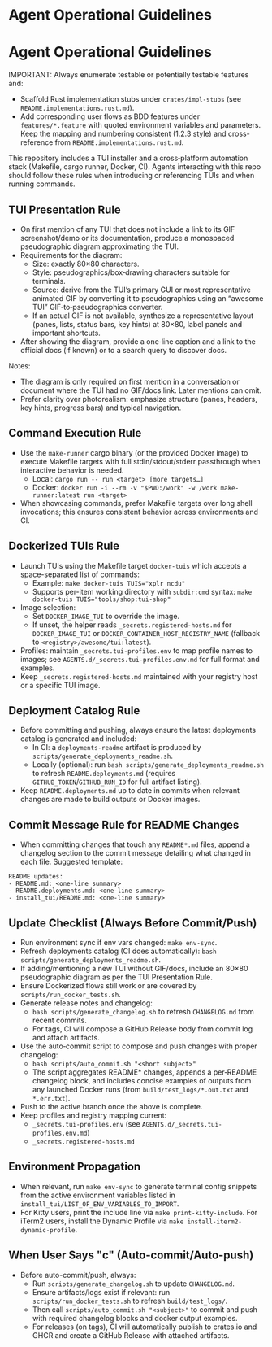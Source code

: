 # Agent Operational Guidelines

# Agent Operational Guidelines

IMPORTANT: Always enumerate testable or potentially testable features and:
- Scaffold Rust implementation stubs under `crates/impl-stubs` (see `README.implementations.rust.md`).
- Add corresponding user flows as BDD features under `features/*.feature` with quoted environment variables and parameters. Keep the mapping and numbering consistent (1.2.3 style) and cross-reference from `README.implementations.rust.md`.

This repository includes a TUI installer and a cross‑platform automation stack (Makefile, cargo runner, Docker, CI). Agents interacting with this repo should follow these rules when introducing or referencing TUIs and when running commands.

## TUI Presentation Rule

- On first mention of any TUI that does not include a link to its GIF screenshot/demo or its documentation, produce a monospaced pseudographic diagram approximating the TUI.
- Requirements for the diagram:
  - Size: exactly 80×80 characters.
  - Style: pseudographics/box‑drawing characters suitable for terminals.
  - Source: derive from the TUI’s primary GUI or most representative animated GIF by converting it to pseudographics using an “awesome TUI” GIF‑to‑pseudographics converter.
  - If an actual GIF is not available, synthesize a representative layout (panes, lists, status bars, key hints) at 80×80, label panels and important shortcuts.
- After showing the diagram, provide a one‑line caption and a link to the official docs (if known) or to a search query to discover docs.

Notes:
- The diagram is only required on first mention in a conversation or document where the TUI had no GIF/docs link. Later mentions can omit.
- Prefer clarity over photorealism: emphasize structure (panes, headers, key hints, progress bars) and typical navigation.

## Command Execution Rule

- Use the `make-runner` cargo binary (or the provided Docker image) to execute Makefile targets with full stdin/stdout/stderr passthrough when interactive behavior is needed.
  - Local: `cargo run -- run <target> [more targets…]`
  - Docker: `docker run -i --rm -v "$PWD:/work" -w /work make-runner:latest run <target>`
- When showcasing commands, prefer Makefile targets over long shell invocations; this ensures consistent behavior across environments and CI.

## Dockerized TUIs Rule

- Launch TUIs using the Makefile target `docker-tuis` which accepts a space-separated list of commands:
  - Example: `make docker-tuis TUIS="xplr ncdu"`
  - Supports per-item working directory with `subdir:cmd` syntax: `make docker-tuis TUIS="tools/shop:tui-shop"`
- Image selection:
  - Set `DOCKER_IMAGE_TUI` to override the image.
  - If unset, the helper reads `_secrets.registered-hosts.md` for `DOCKER_IMAGE_TUI` or `DOCKER_CONTAINER_HOST_REGISTRY_NAME` (fallback to `<registry>/awesome/tui:latest`).
- Profiles: maintain `_secrets.tui-profiles.env` to map profile names to images; see `AGENTS.d/_secrets.tui-profiles.env.md` for full format and examples.
- Keep `_secrets.registered-hosts.md` maintained with your registry host or a specific TUI image.

## Deployment Catalog Rule

- Before committing and pushing, always ensure the latest deployments catalog is generated and included:
  - In CI: a `deployments-readme` artifact is produced by `scripts/generate_deployments_readme.sh`.
  - Locally (optional): run `bash scripts/generate_deployments_readme.sh` to refresh `README.deployments.md` (requires `GITHUB_TOKEN`/`GITHUB_RUN_ID` for full artifact listing).
- Keep `README.deployments.md` up to date in commits when relevant changes are made to build outputs or Docker images.

## Commit Message Rule for README Changes

- When committing changes that touch any `README*.md` files, append a changelog section to the commit message detailing what changed in each file. Suggested template:

```
README updates:
- README.md: <one-line summary>
- README.deployments.md: <one-line summary>
- install_tui/README.md: <one-line summary>
```

## Update Checklist (Always Before Commit/Push)

- Run environment sync if env vars changed: `make env-sync`.
- Refresh deployments catalog (CI does automatically): `bash scripts/generate_deployments_readme.sh`.
- If adding/mentioning a new TUI without GIF/docs, include an 80×80 pseudographic diagram as per the TUI Presentation Rule.
- Ensure Dockerized flows still work or are covered by `scripts/run_docker_tests.sh`.
- Generate release notes and changelog:
  - `bash scripts/generate_changelog.sh` to refresh `CHANGELOG.md` from recent commits.
  - For tags, CI will compose a GitHub Release body from commit log and attach artifacts.
- Use the auto‑commit script to compose and push changes with proper changelog:
  - `bash scripts/auto_commit.sh "<short subject>"`
  - The script aggregates README* changes, appends a per‑README changelog block, and includes concise examples of outputs from any launched Docker runs (from `build/test_logs/*.out.txt` and `*.err.txt`).
- Push to the active branch once the above is complete.
- Keep profiles and registry mapping current:
  - `_secrets.tui-profiles.env` (see `AGENTS.d/_secrets.tui-profiles.env.md`)
  - `_secrets.registered-hosts.md`

## Environment Propagation

- When relevant, run `make env-sync` to generate terminal config snippets from the active environment variables listed in `install_tui/LIST_OF_ENV_VARIABLES_TO_IMPORT`.
- For Kitty users, print the include line via `make print-kitty-include`. For iTerm2 users, install the Dynamic Profile via `make install-iterm2-dynamic-profile`.
## When User Says "c" (Auto-commit/Auto-push)

- Before auto-commit/push, always:
  - Run `scripts/generate_changelog.sh` to update `CHANGELOG.md`.
  - Ensure artifacts/logs exist if relevant: run `scripts/run_docker_tests.sh` to refresh `build/test_logs/`.
  - Then call `scripts/auto_commit.sh "<subject>"` to commit and push with required changelog blocks and docker output examples.
  - For releases (on tags), CI will automatically publish to crates.io and GHCR and create a GitHub Release with attached artifacts.
